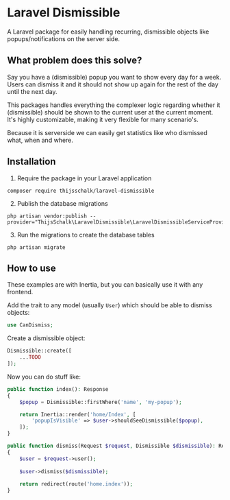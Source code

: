 # Laravel Dismissible

A Laravel package for easily handling recurring, dismissible objects like popups/notifications on the server side.

## What problem does this solve?
Say you have a (dismissible) popup you want to show every day for a week. Users can dismiss it and it should not show up again for the rest of the day until the next day.

This packages handles everything the complexer logic regarding whether it (dismissible) should be shown to the current user at the current moment. It's highly customizable, making it very flexible for many scenario's.

Because it is serverside we can easily get statistics like who dismissed what, when and where.

## Installation
1. Require the package in your Laravel application
```shell
composer require thijsschalk/laravel-dismissible
```
 
2. Publish the database migrations
```shell
php artisan vendor:publish --provider="ThijsSchalk\LaravelDismissible\LaravelDismissibleServiceProvider"
```

3. Run the migrations to create the database tables
```shell
php artisan migrate
```

## How to use
These examples are with Inertia, but you can basically use it with any frontend.

Add the trait to any model (usually `User`) which should be able to dismiss objects:
```php
use CanDismiss;
```

Create a dismissible object:
```php
Dismissible::create([
    ...TODO
]);
```

Now you can do stuff like:
```php
public function index(): Response
{
    $popup = Dismissible::firstWhere('name', 'my-popup');

    return Inertia::render('home/Index', [
        'popupIsVisible' => $user->shouldSeeDismissible($popup),
    ]);
}

public function dismiss(Request $request, Dismissible $dismissible): RedirectResponse
{
    $user = $request->user();
    
    $user->dismiss($dismissible);
    
    return redirect(route('home.index'));
}

```

